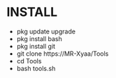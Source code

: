 # INSTALL
- pkg update upgrade
- pkg install bash
- pkg install git
- git clone https://MR-Xyaa/Tools
- cd Tools
- bash tools.sh
